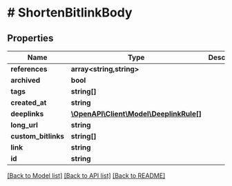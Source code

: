 # # ShortenBitlinkBody

## Properties

Name | Type | Description | Notes
------------ | ------------- | ------------- | -------------
**references** | **array<string,string>** |  | [optional]
**archived** | **bool** |  | [optional]
**tags** | **string[]** |  | [optional]
**created_at** | **string** |  | [optional]
**deeplinks** | [**\OpenAPI\Client\Model\DeeplinkRule[]**](DeeplinkRule.md) |  | [optional]
**long_url** | **string** |  | [optional]
**custom_bitlinks** | **string[]** |  | [optional]
**link** | **string** |  | [optional]
**id** | **string** |  | [optional]

[[Back to Model list]](../../README.md#models) [[Back to API list]](../../README.md#endpoints) [[Back to README]](../../README.md)
